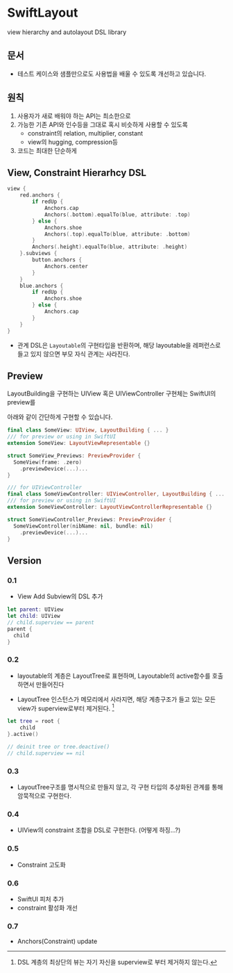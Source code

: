# SwiftLayout
view hierarchy and autolayout DSL library

## 문서
- 테스트 케이스와 샘플만으로도 사용법을 배울 수 있도록 개선하고 있습니다.

## 원칙

1. 사용자가 새로 배워야 하는 API는 최소한으로
2. 가능한 기존 API와 인수등을 그대로 혹시 비슷하게 사용할 수 있도록
   - constraint의 relation, multiplier, constant
   - view의 hugging, compression등
3. 코드는 최대한 단순하게

## View, Constraint Hierarhcy DSL
```swift
view {
    red.anchors {
        if redUp {
            Anchors.cap
            Anchors(.bottom).equalTo(blue, attribute: .top)
        } else {
            Anchors.shoe
            Anchors(.top).equalTo(blue, attribute: .bottom)
        }
        Anchors(.height).equalTo(blue, attribute: .height)
    }.subviews {
        button.anchors {
            Anchors.center
        }
    }
    blue.anchors {
        if redUp {
            Anchors.shoe
        } else {
            Anchors.cap
        }
    }
}
```
- 관계 DSL은 `Layoutable`의 구현타입을 반환하며, 해당 layoutable을 레퍼런스로 들고 있지 않으면 부모 자식 관계는 사라진다.

## Preview

LayoutBuilding을 구현하는 UIView 혹은 UIViewController 구현체는 SwiftUI의 preview를

아래와 같이 간단하게 구현할 수 있습니다.

```swift
final class SomeView: UIView, LayoutBuilding { ... }
/// for preview or using in SwiftUI
extension SomeView: LayoutViewRepresentable {}

struct SomeView_Previews: PreviewProvider {
  SomeView(frame: .zero)
  	.previewDevice(...)...
}

/// for UIViewController
final class SomeViewController: UIViewController, LayoutBuilding { ... }
/// for preview or using in SwiftUI
extension SomeViewController: LayoutViewControllerRepresentable {}

struct SomeViewController_Previews: PreviewProvider {
  SomeViewController(nibName: nil, bundle: nil)
  	.previewDevice(...)...
}
```





## Version

### 0.1

- View Add Subview의 DSL 추가

```swift
let parent: UIView
let child: UIView
// child.superview == parent
parent {
  child
}
```

### 0.2

- layoutable의 계층은 LayoutTree로 표현하며, Layoutable의 active함수를 호출하면서 만들어진다

- LayoutTree 인스턴스가 메모리에서 사라지면, 해당 계층구조가 들고 있는 모든 view가 superview로부터 제거된다. [^주1]


```swift
let tree = root {
	child
}.active()

// deinit tree or tree.deactive()
// child.superview == nil
```

### 0.3

- LayoutTree구조를 명시적으로 만들지 않고, 각 구현 타입의 추상화된 관계를 통해 암묵적으로 구현한다.

[^주1]: DSL 계층의 최상단의 뷰는 자기 자신을 superview로 부터 제거하지 않는다.

 ### 0.4

 - UIView의 constraint 조합을 DSL로 구현한다. (어떻게 하징...?)

### 0.5

- Constraint 고도화

### 0.6

- SwiftUI 피처 추가
- constraint 활성화 개선

### 0.7
- Anchors(Constraint) update
